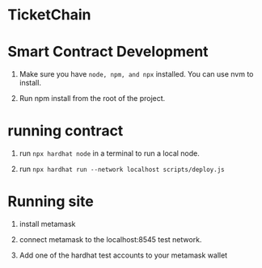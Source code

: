 # TicketChain

# Smart Contract Development
1. Make sure you have `node, npm, and npx` installed. You can use nvm to install.

2. Run npm install from the root of the project.

# running contract

1. run `npx hardhat node` in a terminal to run a local node.

2. run `npx hardhat run --network localhost scripts/deploy.js`

# Running site

1. install metamask

2. connect metamask to the localhost:8545 test network.

3. Add one of the hardhat test accounts to your metamask wallet